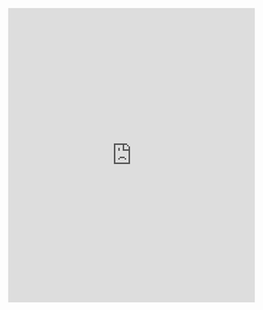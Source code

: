 <div class="card" style="max-width: 640px;">
<iframe
  id="observable-iframe"
  src="https://observablehq.com/embed/f777e930c0aec7f8?cell=*&standalone=1"
  style="width: 100%; border: none; min-height: 600px; overflow: hidden;"
  scrolling="no"
></iframe>

</div>

